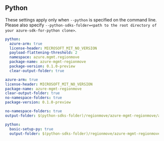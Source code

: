 ## Python

These settings apply only when `--python` is specified on the command line.
Please also specify `--python-sdks-folder=<path to the root directory of your azure-sdk-for-python clone>`.

```yaml $(python) && !$(track2)
python:
  azure-arm: true
  license-header: MICROSOFT_MIT_NO_VERSION
  payload-flattening-threshold: 2
  namespace: azure.mgmt.regionmove
  package-name: azure-mgmt-regionmove
  package-version: 0.1.0-preview
  clear-output-folder: true
```

```yaml $(python) && $(track2)
azure-arm: true 
license-header: MICROSOFT_MIT_NO_VERSION
package-name: azure-mgmt-regionmove
clear-output-folder: true
no-namespace-folders: true
package-version: 0.1.0-preview
```

```yaml $(python) && $(python-mode) == 'update'
no-namespace-folders: true
output-folder: $(python-sdks-folder)/regionmove/azure-mgmt-regionmove/azure/mgmt/regionmove
```

``` yaml $(python) && $(python-mode) == 'create'
python:
  basic-setup-py: true 
  output-folder: $(python-sdks-folder)/regionmove/azure-mgmt-regionmove
```
